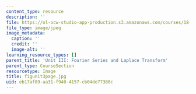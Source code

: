 ```yaml
---
content_type: resource
description: ''
file: https://ol-ocw-studio-app-production.s3.amazonaws.com/courses/18-03sc-differential-equations-fall-2011/eb17af89aa31f9404157cb04de77386c_figunit3page.jpg
file_type: image/jpeg
image_metadata:
  caption: ''
  credit: ''
  image-alt: ''
learning_resource_types: []
parent_title: 'Unit III: Fourier Series and Laplace Transform'
parent_type: CourseSection
resourcetype: Image
title: figunit3page.jpg
uid: eb17af89-aa31-f940-4157-cb04de77386c
---
```

